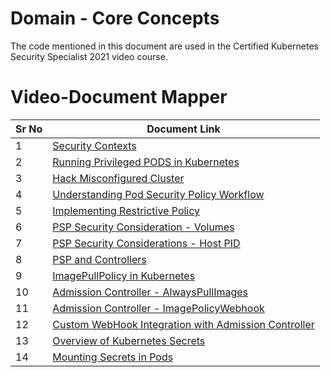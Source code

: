 # Domain - Core Concepts

The code mentioned in this document are used in the Certified Kubernetes Security Specialist 2021 video course.


# Video-Document Mapper

| Sr No | Document Link |
| ------ | ------ |
| 1 | [Security Contexts][PlDa] |
| 2 | [Running Privileged PODS in Kubernetes][PlDb] |
| 3 | [Hack Misconfigured Cluster][PlDc]
| 4 | [Understanding Pod Security Policy Workflow][PlDd]
| 5 | [Implementing Restrictive Policy][PlDe] |
| 6 | [PSP Security Consideration - Volumes][PlDf] |
| 7 | [PSP Security Considerations - Host PID][PlDg] |
| 8 | [PSP and Controllers][PlDz] |
| 9 | [ImagePullPolicy in Kubernetes][PlDh] |
| 10 | [Admission Controller - AlwaysPullImages][PlDi] |
| 11 | [Admission Controller - ImagePolicyWebhook][PlDj] |
| 12 | [Custom WebHook Integration with Admission Controller][PlDk] |
| 13 | [Overview of Kubernetes Secrets][PlDl] |
| 14 | [Mounting Secrets in Pods][PlDm] |

   [PlDa]: <https://github.com/zealvora/certified-kubernetes-security-specialist/blob/master/domain-3-minimize-microservice-vulnerability/pod-securitycontext.yaml>
   [PlDb]: <https://github.com/zealvora/certified-kubernetes-security-specialist/blob/master/domain-3-minimize-microservice-vulnerability/privileged.yaml>
   [PlDc]: <https://github.com/zealvora/certified-kubernetes-security-specialist/blob/master/domain-3-minimize-microservice-vulnerability/hack-case-01.md>
   [PlDd]: <https://github.com/zealvora/certified-kubernetes-security-specialist/blob/master/domain-3-minimize-microservice-vulnerability/pod-security-policy.md>

   [PlDe]: <https://github.com/zealvora/certified-kubernetes-security-specialist/blob/master/domain-3-minimize-microservice-vulnerability/psp-restrictive.md>

   [PlDf]: <https://github.com/zealvora/certified-kubernetes-security-specialist/blob/master/domain-3-minimize-microservice-vulnerability/hostpath.md>
   [PlDg]: <https://github.com/zealvora/certified-kubernetes-security-specialist/blob/master/domain-3-minimize-microservice-vulnerability/hostpid.md>
   [PlDh]: <https://github.com/zealvora/certified-kubernetes-security-specialist/blob/master/domain-3-minimize-microservice-vulnerability/image-pull-policy.md>

   [PlDi]: <https://github.com/zealvora/certified-kubernetes-security-specialist/blob/master/domain-3-minimize-microservice-vulnerability/ac-alwayspullimages.md>

   [PlDj]: <https://github.com/zealvora/certified-kubernetes-security-specialist/blob/master/domain-3-minimize-microservice-vulnerability/imagewebhook.md>

   [PlDk]: <https://github.com/zealvora/certified-kubernetes-security-specialist/blob/master/domain-3-minimize-microservice-vulnerability/imagepolicywebhook-custom.md>

   [PlDl]: <https://github.com/zealvora/certified-kubernetes-security-specialist/blob/master/domain-3-minimize-microservice-vulnerability/secrets.md>

   [PlDm]: <https://github.com/zealvora/certified-kubernetes-security-specialist/blob/master/domain-3-minimize-microservice-vulnerability/mounting-secrets.md>

   [PlDz]: <https://github.com/zealvora/certified-kubernetes-security-specialist/blob/master/domain-3-minimize-microservice-vulnerability/psp-sa.md>
